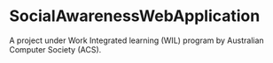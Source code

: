 # SocialAwarenessWebApplication

A project under Work Integrated learning (WIL) program by Australian Computer Society (ACS).
